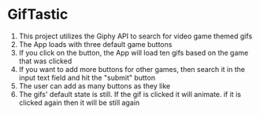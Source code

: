 # GifTastic
1. This project utilizes the Giphy API to search for video game themed gifs
2. The App loads with three default game buttons
3. If you click on the button, the App will load ten gifs based on the game that was clicked
4. If you want to add more buttons for other games, then search it in the input text field and hit the "submit" button
5. The user can add as many buttons as they like
6. The gifs' default state is still. If the gif is clicked it will animate. if it is clicked again then it will be still again
